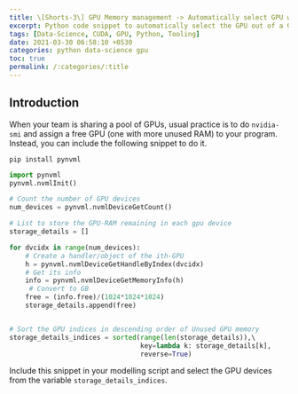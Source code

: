 ```yaml
---
title: \[Shorts-3\] GPU Memory management -> Automatically select GPU with unused RAM 
excerpt: Python code snippet to automatically select the GPU out of a GPU-pool
tags: [Data-Science, CUDA, GPU, Python, Tooling]
date: 2021-03-30 06:58:10 +0530
categories: python data-science gpu
toc: true
permalink: /:categories/:title
---
```


## Introduction

When your team is sharing a pool of GPUs, usual practice is to do `nvidia-smi` and assign a free GPU (one with more unused RAM) to your program. Instead, you can include the following snippet to do it.

```
pip install pynvml
```

```python
import pynvml                                                           
pynvml.nvmlInit()                                                       

# Count the number of GPU devices
num_devices = pynvml.nvmlDeviceGetCount() 

# List to store the GPU-RAM remaining in each gpu device
storage_details = [] 

for dvcidx in range(num_devices): 
    # Create a handler/object of the ith-GPU
    h = pynvml.nvmlDeviceGetHandleByIndex(dvcidx)
    # Get its info
    info = pynvml.nvmlDeviceGetMemoryInfo(h)
     # Convert to GB 
    free = (info.free)/(1024*1024*1024)
    storage_details.append(free)


# Sort the GPU indices in descending order of Unused GPU memory
storage_details_indices = sorted(range(len(storage_details)),\ 
                                 key=lambda k: storage_details[k],
                                 reverse=True)

```

Include this snippet in your modelling script and select the GPU devices from the variable `storage_details_indices`.

<!-- <figure>
    <a href="{{ site.url }}/{{ site.baseurl }}/assets/images/gpusort/code4x.png"><img src="{{ site.url }}/{{ site.baseurl }}/assets/images/gpusort/code4x.png"></a>
    <figcaption><b>Figure 2:</b> <i> Code for getting GPU devices in sorted order</i></figcaption>
</figure> -->
